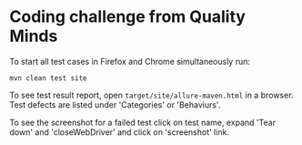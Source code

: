 # Coding challenge from Quality Minds
To start all test cases in Firefox and Chrome simultaneously run:

```mvn clean test site```

To see test result report, open ```target/site/allure-maven.html``` in a browser. Test defects are listed under 'Categories' or 'Behaviurs'.

To see the screenshot for a failed test click on test name, expand 'Tear down' and 'closeWebDriver' and click on 'screenshot' link.
